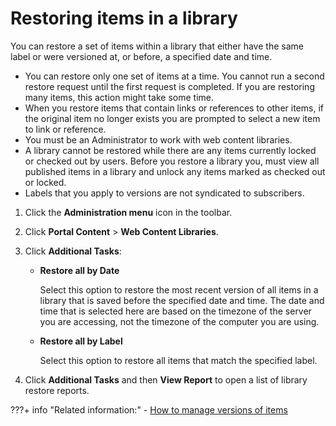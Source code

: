 # Restoring items in a library

You can restore a set of items within a library that either have the same label or were versioned at, or before, a specified date and time.

-   You can restore only one set of items at a time. You cannot run a second restore request until the first request is completed. If you are restoring many items, this action might take some time.
-   When you restore items that contain links or references to other items, if the original item no longer exists you are prompted to select a new item to link or reference.
-   You must be an Administrator to work with web content libraries.
-   A library cannot be restored while there are any items currently locked or checked out by users. Before you restore a library you, must view all published items in a library and unlock any items marked as checked out or locked.
-   Labels that you apply to versions are not syndicated to subscribers.

1.  Click the **Administration menu** icon in the toolbar.

2.  Click **Portal Content** \> **Web Content Libraries**.

3.  Click **Additional Tasks**:

    -   **Restore all by Date**

        Select this option to restore the most recent version of all items in a library that is saved before the specified date and time. The date and time that is selected here are based on the timezone of the server you are accessing, not the timezone of the computer you are using.

    -   **Restore all by Label**

        Select this option to restore all items that match the specified label.

4.  Click **Additional Tasks** and then **View Report** to open a list of library restore reports.

<!--
**Parent topic:**[Managing web content libraries](../panel_help/wcm_admin_libraries.md)-->

???+ info "Related information:"
    - [How to manage versions of items](../../../wcm_content_delivery/wcm_user_assistance/mng_content_with_auth_portlet/item_management_features/wcm_managing_versions.md)

